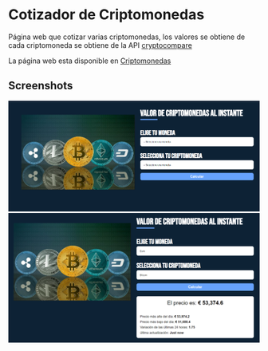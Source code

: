 # Cotizador de Criptomonedas

Página web que cotizar varias criptomonedas, los valores se obtiene de cada criptomoneda se obtiene de la API [cryptocompare](https://min-api.cryptocompare.com/documentation)

La página web esta disponible en [Criptomonedas](https://ccripto.netlify.app/)

## Screenshots

![Página Principal](/screenshots/imagen1.png)
![Pagina con la consulta realizada](/screenshots/imagen2.png)
